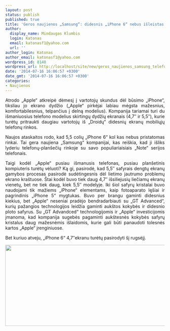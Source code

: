 ```yaml
---
layout: post
status: publish
published: true
title: 'Geros naujienos „Samsung“: didesnis „iPhone 6“ nebus išleistas'
author:
  display_name: Mindaugas Klumbis
  login: Katonas
  email: katonasf1@yahoo.com
  url: ''
author_login: Katonas
author_email: katonasf1@yahoo.com
wordpress_id: 8148
wordpress_url: http://localhost/site/new/geros_naujienos_samsung_telefonu_gamintojams_didesnis_iphone_6_nebus_isleistas/
date: '2014-07-16 16:06:57 +0300'
date_gmt: '2014-07-16 16:06:57 +0300'
categories:
- Naujienos
---
```

<p style="text-align: justify;">
	Atrodo &bdquo;Apple&ldquo; atkreipė dėmesį į vartotojų skundus dėl būsimo &bdquo;iPhone&ldquo;, tiksliau jo ekrano dydžio (&bdquo;Apple&ldquo; pirkėjai labiau mėgsta mažesnius, komfortabilesnius, telpančius į delną modelius). Kompanija tariamai turi du i&scaron;maniuosius telefono modelius skirtingų dydžių ekranais (4,7&Prime; ir 5,5&Prime;), kurie turėtų pritraukti daugiau vartotojų i&scaron; &bdquo;Droidų&ldquo; didesnių ekranų mobiliųjų telefonų rinkos.</p>
<p style="text-align: justify;">
	Naujos ataskaitos rodo, kad 5,5 colių &bdquo;iPhone 6&ldquo; kol kas nebus pristatomas rinkai. Tai gera naujiena &bdquo;Samsung&ldquo; kompanijai, kas rei&scaron;kia, kad ji i&scaron;liks lyderiu telefonų-plan&scaron;ečių rinkoje su savo populiariaisiais &bdquo;Note&ldquo; serijos telefonais.</p>
<p style="text-align: justify;">
	Taigi kodėl &bdquo;Apple&ldquo; pusiau i&scaron;manusis telefonas, pusiau plan&scaron;etinis kompiuteris turėtų vėluoti? Ką gi, pasirodė, kad 5,5&Prime; safyrais dengtų ekranų gamybos procesas pasirodė sudėtingesnis dėl lietimo jautrumo problemų ekrano kra&scaron;tuose. &Scaron;tai kodėl buvo tiek daug 4,7&Prime; i&scaron;siliejusių liečiamų ekranų vienetų, bet ne tiek daug, kiek 5,5&Prime; modelyje. Iki &scaron;iol safyrų kristalai buvo naudojami tik mažiems &bdquo;iPhone&ldquo; elementams, kaip fotoaparato lę&scaron;iai ir pagrindinis &bdquo;iPhone 5&ldquo; mygtukas. Buvo per brangu gaminti didesnius kiekius, bet &bdquo;Apple&ldquo; neseniai pradėjo bendradarbiauti su &bdquo;GT Advanced&ldquo;, kurių pažangios technologijos leidžia gaminti auk&scaron;tos kokybės ir didesnio ploto safyrus. Su &bdquo;GT Advandced&ldquo; technologijomis ir &bdquo;Apple&ldquo; investicijomis įmanoma, kad kompanija sugebės pagaminti auk&scaron;tesnės kokybės safyrų kristalus daug mažesnėmis i&scaron;laidomis, kurie gali būti panaudoti tolesnės kartos &bdquo;Apple&ldquo; įrenginiuose.</p>
<p style="text-align: justify;">
	Bet kuriuo atveju, &bdquo;iPhone 6&ldquo; 4,7&Prime;ekranu turėtų pasirodyti &scaron;į rugsėjį.</p>
<p>
	<a href="http://technews.lt/userfiles/size.JPG"><img alt="" src="http://technews.lt/userfiles/size.JPG" style="width: 520px; height: 255px;" /></a></p>
